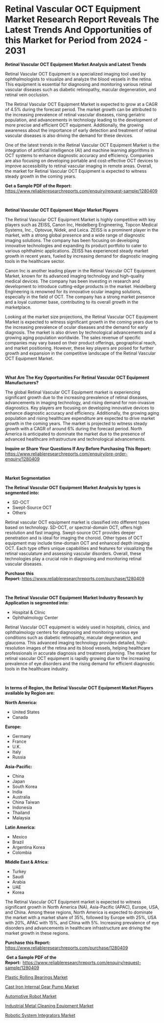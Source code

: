 <p><h1>Retinal Vascular OCT Equipment Market Research Report Reveals The Latest Trends And Opportunities of this Market for Period from 2024 - 2031</h1></p><p><strong>Retinal Vascular OCT Equipment Market Analysis and Latest Trends</strong></p>
<p><p>Retinal Vascular OCT Equipment is a specialized imaging tool used by ophthalmologists to visualize and analyze the blood vessels in the retina. This equipment is essential for diagnosing and monitoring various retinal vascular diseases such as diabetic retinopathy, macular degeneration, and retinal vein occlusion.</p><p>The Retinal Vascular OCT Equipment Market is expected to grow at a CAGR of 4.5% during the forecast period. The market growth can be attributed to the increasing prevalence of retinal vascular diseases, rising geriatric population, and advancements in technology leading to the development of more precise and efficient OCT equipment. Additionally, the growing awareness about the importance of early detection and treatment of retinal vascular diseases is also driving the demand for these devices.</p><p>One of the latest trends in the Retinal Vascular OCT Equipment Market is the integration of artificial intelligence (AI) and machine learning algorithms in OCT systems to enhance diagnostic accuracy and efficiency. Companies are also focusing on developing portable and cost-effective OCT devices to improve accessibility to retinal vascular imaging in remote areas. Overall, the market for Retinal Vascular OCT Equipment is expected to witness steady growth in the coming years.</p></p>
<p><strong>Get a Sample PDF of the Report:&nbsp;</strong> <a href="https://www.reliableresearchreports.com/enquiry/request-sample/1280409">https://www.reliableresearchreports.com/enquiry/request-sample/1280409</a></p>
<p>&nbsp;</p>
<p><strong>Retinal Vascular OCT Equipment Major Market Players</strong></p>
<p><p>The Retinal Vascular OCT Equipment Market is highly competitive with key players such as ZEISS, Canon Inc, Heidelberg Engineering, Topcon Medical Systems, Inc., Optovue, Nidek, and Leica. ZEISS is a prominent player in the market, with a strong global presence and a wide range of diagnostic imaging solutions. The company has been focusing on developing innovative technologies and expanding its product portfolio to cater to various ophthalmic applications. ZEISS has experienced steady market growth in recent years, fueled by increasing demand for diagnostic imaging tools in the healthcare sector.</p><p>Canon Inc is another leading player in the Retinal Vascular OCT Equipment Market, known for its advanced imaging technology and high-quality medical devices. The company has been investing in research and development to introduce cutting-edge products in the market. Heidelberg Engineering is renowned for its innovative ocular imaging solutions, especially in the field of OCT. The company has a strong market presence and a loyal customer base, contributing to its overall growth in the marketplace.</p><p>Looking at the market size projections, the Retinal Vascular OCT Equipment Market is expected to witness significant growth in the coming years due to the increasing prevalence of ocular diseases and the demand for early diagnosis. The market is also driven by technological advancements and a growing aging population worldwide. The sales revenue of specific companies may vary based on their product offerings, geographical reach, and market positioning. However, these key players are poised for further growth and expansion in the competitive landscape of the Retinal Vascular OCT Equipment Market.</p></p>
<p>&nbsp;</p>
<p><strong>What Are The Key Opportunities For Retinal Vascular OCT Equipment Manufacturers?</strong></p>
<p><p>The global Retinal Vascular OCT Equipment market is experiencing significant growth due to the increasing prevalence of retinal diseases, advancements in imaging technology, and rising demand for non-invasive diagnostics. Key players are focusing on developing innovative devices to enhance diagnostic accuracy and efficiency. Additionally, the growing aging population and rising healthcare expenditure are expected to drive market growth in the coming years. The market is projected to witness steady growth with a CAGR of around 6% during the forecast period. North America is anticipated to dominate the market due to the presence of advanced healthcare infrastructure and technological advancements.</p></p>
<p><strong>Inquire or Share Your Questions If Any Before Purchasing This Report:</strong> <a href="https://www.reliableresearchreports.com/enquiry/pre-order-enquiry/1280409">https://www.reliableresearchreports.com/enquiry/pre-order-enquiry/1280409</a></p>
<p>&nbsp;</p>
<p><strong>Market Segmentation</strong></p>
<p><strong>The Retinal Vascular OCT Equipment Market Analysis by types is segmented into:</strong></p>
<p><ul><li>SD-OCT</li><li>Swept-Source OCT</li><li>Others</li></ul></p>
<p><p>Retinal vascular OCT equipment market is classified into different types based on technology. SD-OCT, or spectral-domain OCT, offers high resolution and fast imaging. Swept-source OCT provides deeper penetration and is ideal for imaging the choroid. Other types of OCT equipment may include time-domain OCT and enhanced depth imaging OCT. Each type offers unique capabilities and features for visualizing the retinal vasculature and assessing vascular disorders. Overall, these technologies play a crucial role in diagnosing and monitoring retinal vascular diseases.</p></p>
<p><strong>Purchase this Report:&nbsp;</strong><a href="https://www.reliableresearchreports.com/purchase/1280409">https://www.reliableresearchreports.com/purchase/1280409</a></p>
<p>&nbsp;</p>
<p><strong>The Retinal Vascular OCT Equipment Market Industry Research by Application is segmented into:</strong></p>
<p><ul><li>Hospital & Clinic</li><li>Ophthalmology Center</li></ul></p>
<p><p>Retinal Vascular OCT equipment is widely used in hospitals, clinics, and ophthalmology centers for diagnosing and monitoring various eye conditions such as diabetic retinopathy, macular degeneration, and glaucoma. This advanced imaging technology provides detailed, high-resolution images of the retina and its blood vessels, helping healthcare professionals in accurate diagnosis and treatment planning. The market for retinal vascular OCT equipment is rapidly growing due to the increasing prevalence of eye disorders and the rising demand for efficient diagnostic tools in the healthcare industry.</p></p>
<p>&nbsp;</p>
<p><strong>In terms of Region, the Retinal Vascular OCT Equipment Market Players available by Region are:</strong></p>
<p>
    <p> <strong> North America: </strong>
        <ul>
            <li>United States</li>
            <li>Canada</li>
        </ul>
        </p> 
    <p> <strong> Europe: </strong>
        <ul>
            <li>Germany</li>
            <li>France</li>
            <li>U.K.</li>
            <li>Italy</li>
            <li>Russia</li>
        </ul>
        </p> 
    <p> <strong> Asia-Pacific: </strong>
        <ul>
            <li>China</li>
            <li>Japan</li>
            <li>South Korea</li>
            <li>India</li>
            <li>Australia</li>
            <li>China Taiwan</li>
            <li>Indonesia</li>
            <li>Thailand</li>
            <li>Malaysia</li>
        </ul>
        </p> 
    <p> <strong> Latin America: </strong>
        <ul>
            <li>Mexico</li>
            <li>Brazil</li>
            <li>Argentina Korea</li>
            <li>Colombia</li>
        </ul>
        </p> 
    <p> <strong> Middle East & Africa: </strong>
        <ul>
            <li>Turkey</li>
            <li>Saudi</li>
            <li>Arabia</li>
            <li>UAE</li>
            <li>Korea</li>
        </ul>
    </p>
    </p>
<p><p>The Retinal Vascular OCT Equipment market is expected to witness significant growth in North America (NA), Asia-Pacific (APAC), Europe, USA, and China. Among these regions, North America is expected to dominate the market with a market share of 35%, followed by Europe with 25%, USA with 20%, APAC with 15%, and China with 5%. Increasing prevalence of eye disorders and advancements in healthcare infrastructure are driving the market growth in these regions.</p></p>
<p><strong>Purchase this Report: </strong><a href="https://www.reliableresearchreports.com/purchase/1280409">https://www.reliableresearchreports.com/purchase/1280409</a></p>
<p>&nbsp;<strong>Get a Sample PDF of the Report:&nbsp;&nbsp;</strong><a href="https://www.reliableresearchreports.com/enquiry/request-sample/1280409">https://www.reliableresearchreports.com/enquiry/request-sample/1280409</a></p>
<p><strong></strong></p>
<p><p><a href="https://github.com/bentleemidoriestelle7o/Market-Research-Report-List-1/blob/main/plastic-rolling-bearings-market.md">Plastic Rolling Bearings Market</a></p><p><a href="https://github.com/mabutironaldo/Market-Research-Report-List-3/blob/main/cast-iron-internal-gear-pump-market.md">Cast Iron Internal Gear Pump Market</a></p><p><a href="https://issuu.com/reportprime-2/docs/automotive-robot-market-size-2030.pptx">Automotive Robot Market</a></p><p><a href="https://github.com/biheemgalvinlouises6hokrh3h/Market-Research-Report-List-1/blob/main/industrial-metal-cleaning-equipment-market.md">Industrial Metal Cleaning Equipment Market</a></p><p><a href="https://issuu.com/reportprime-2/docs/robotic-system-integrators-market-size-2030.pptx">Robotic System Integrators Market</a></p></p>